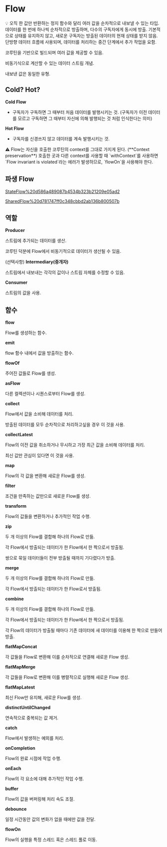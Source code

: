 # Flow

<aside>
💡 오직 한 값만 반환하는 정지 함수와 달리 여러 값을 순차적으로 내보낼 수 있는 타입.
데이터를 한 번에 하나씩 순차적으로 방출하며, 다수의 구독자에게 동시에 방출.
기본적으로 상태를 유지하지 않고, 새로운 구독자는 방출된 데이터의 현재 상태를 받지 않음.
단방향 데이터 흐름에 사용되며, 데이터를 처리하는 중간 단계에서 추가 작업을 요함.

</aside>

코루틴을 기반으로 빌드되며 여러 값을 제공할 수 있음.

비동기식으로 계산할 수 있는 데이터 스트림 개념.

내보낸 값은 동일한 유형.

## **Cold? Hot?**

**Cold Flow**

- 구독자가 구독하면 그 때부터 처음 데이터를 발행시키는 것. (구독자가 이전 데이터를 모르고 구독하면 그 때부터 자신에 의해 발행되는 것 처럼 인식한다는 의미)

**Hot Flow**

- 구독자를 신경쓰지 않고 데이터를 계속 발행시키는 것.

<aside>
⚠️ Flow는 자신을 호출한 코루틴의 context를 그대로 가지게 된다. (**Context preservation**)
호출한 곳과 다른 context를 사용할 때 `withContext`를 사용하면 `Flow invariant is violated`라는 에러가 발생하므로, `flowOn`을 사용해야 한다.

</aside>

## 파생 Flow

[StateFlow%20d586a489087b4534b323b21209e05ad2](StateFlow%20d586a489087b4534b323b21209e05ad2)

[SharedFlow%20d781747ff0c348cbbd2ab136b800507b](SharedFlow%20d781747ff0c348cbbd2ab136b800507b)

## 역할

**Producer**

스트림에 추가되는 데이터를 생산.

코루틴 덕분에 Flow에서 비동기적으로 데이터가 생산될 수 있음.

(선택사항) **Intermediary(중개자)**

스트림에서 내보내는 각각의 값이나 스트림 자체를 수정할 수 있음.

**Consumer**

스트림의 값을 사용.

## **함수**

**flow**

Flow를 생성하는 함수.

**emit**

flow 함수 내에서 값을 방출하는 함수.

**flowOf**

주어진 값들로 Flow를 생성.

**asFlow**

다른 컬렉션이나 시퀀스로부터 Flow를 생성.

**collect**

Flow에서 값을 소비해 데이터를 처리.

방출된 데이터를 모두 순차적으로 처리하고싶을 경우 이 것을 사용.

**collectLatest**

Flow의 이전 값을 취소하거나 무시하고 가장 최근 값을 소비해 데이터를 처리.

최신 값만 관심이 있다면 이 것을 사용.

**map**

Flow의 각 값을 변환해 새로운 Flow를 생성.

**filter**

조건을 만족하는 값만으로 새로운 Flow를 생성.

**transform**

Flow의 값들을 변환하거나 추가적인 작업 수행.

**zip**

두 개 이상의 Flow를 결합해 하나의 Flow로 만듦.

각 Flow에서 방출되는 데이터가 한 Flow에서 한 짝으로서 방출됨.

쌍으로 묶일 데이터들이 전부 방출될 때까지 기다렸다가 방출.

**merge**

두 개 이상의 Flow를 결합해 하나의 Flow로 만듦.

각 Flow에서 방출되는 데이터가 한 Flow로서 방출됨.

**combine**

두 개 이상의 Flow를 결합해 하나의 Flow로 만듦.

각 Flow에서 방출되는 데이터가 한 Flow에서 한 짝으로서 방출됨.

각 Flow의 데이터가 방출될 때마다 기존 데이터에 새 데이터를 이용해 한 짝으로 만들어 방출.

**flatMapConcat**

각 값들을 Flow로 변환해 이를 순차적으로 연결해 새로운 Flow 생성.

**flatMapMerge**

각 값들을 Flow로 변환해 이를 병렬적으로 실행해 새로운 Flow 생성.

**flatMapLatest**

최신 Flow만 유지해, 새로운 Flow를 생성.

**distinctUntilChanged**

연속적으로 중복되는 값 제거.

**catch**

Flow에서 발생하는 예외를 처리.

**onCompletion**

Flow의 완료 시점에 작업 수행.

**onEach**

Flow의 각 요소에 대해 추가적인 작업 수행.

**buffer**

Flow의 값을 버퍼링해 처리 속도 조절.

**debounce**

일정 시간동안 값의 변화가 없을 때에만 값을 전달.

**flowOn**

Flow의 실행을 특정 스레드 혹은 스레드 풀로 이동.